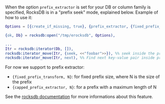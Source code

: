 When the option `prefix_extractor` is set  for your DB or column family is specified, RocksDB is in a "prefix seek" mode, explained below. Example of how to use it:

```erlang
Options = [{create_if_missing, true}, {prefix_extractor, {fixed_prefix_transform, 3}}]),

{ok, Db} = rocksdb:open("/tmp/erocksdb", Options),

...
Itr = rocksdb:iterator(Db, []),
rocksdb:iterator_move(Itr, {seek, <<"foobar">>}), %% seek inside the prefix "foo"
rocksdb:iterator_move(Itr, next), %% Find next key-value pair inside prefix "foo"
```

For now we support to prefix extractor:

* `{fixed_prefix_transform, N}`: for fixed prefix size, where N is the size of the prefix
* `{capped_prefix_extractor, N}`: for a prefix with a maximum length of N 

See the [rocksdb documentation](https://github.com/facebook/rocksdb/wiki/Prefix-Seek-API-Changes) for more informations about this feature.